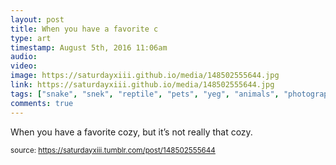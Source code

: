 ```yaml
---
layout: post
title: When you have a favorite c
type: art
timestamp: August 5th, 2016 11:06am
audio: 
video: 
image: https://saturdayxiii.github.io/media/148502555644.jpg
link: https://saturdayxiii.github.io/media/148502555644.jpg
tags: ["snake", "snek", "reptile", "pets", "yeg", "animals", "photography"]
comments: true
---
```


When you have a favorite cozy, but it’s not really that cozy.
 
  
<small>source: https://saturdayxiii.tumblr.com/post/148502555644</small>